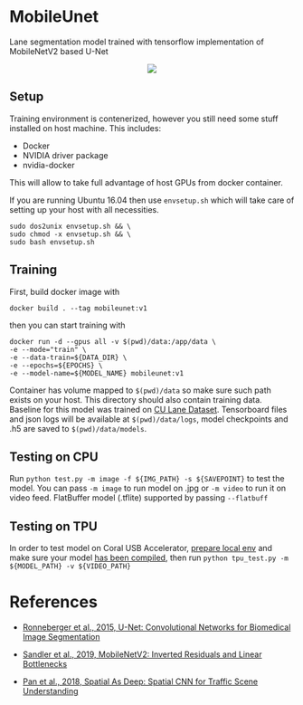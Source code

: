 # MobileUnet

Lane segmentation model trained with tensorflow implementation of MobileNetV2 based U-Net

<p align="center">
<image src="https://github.com/xadrianzetx/fast-scnn-tensorflow/blob/master/gifs/nightride.gif"></image>
</p>

## Setup

Training environment is contenerized, however you still need some stuff installed on host machine. This includes:

* Docker
* NVIDIA driver package
* nvidia-docker

This will allow to take full advantage of host GPUs from docker container.

If you are running Ubuntu 16.04 then use ```envsetup.sh``` which will take care of setting up your host with all necessities.

```
sudo dos2unix envsetup.sh && \ 
sudo chmod -x envsetup.sh && \
sudo bash envsetup.sh
```

## Training

First, build docker image with

```
docker build . --tag mobileunet:v1
```

then you can start training with

```
docker run -d --gpus all -v $(pwd)/data:/app/data \
-e --mode="train" \
-e --data-train=${DATA_DIR} \
-e --epochs=${EPOCHS} \
-e --model-name=${MODEL_NAME} mobileunet:v1
```
Container has volume mapped to ```$(pwd)/data``` so make sure such path exists on your host. This directory should also contain training data. Baseline for this model was trained on [CU Lane Dataset](https://xingangpan.github.io/projects/CULane.html). Tensorboard files and json logs will be available at ```$(pwd)/data/logs```, model checkpoints and .h5 are saved to ```$(pwd)/data/models```.

## Testing on CPU

Run ```python test.py -m image -f ${IMG_PATH} -s ${SAVEPOINT}``` to test the model. You can pass ```-m image``` to run model on .jpg or ```-m video``` to run it on video feed. FlatBuffer model (.tflite) supported by passing ```--flatbuff```

## Testing on TPU

In order to test model on Coral USB Accelerator, [prepare local env](https://coral.ai/docs/accelerator/get-started) and make sure your model [has been compiled](https://colab.research.google.com/drive/1RnnffvT6wWuOB8UJYZ5TTS7rgyev8gDM), then run `python tpu_test.py -m ${MODEL_PATH} -v ${VIDEO_PATH}`

# References
* [Ronneberger et al., 2015, U-Net: Convolutional Networks for Biomedical Image Segmentation](https://arxiv.org/pdf/1505.04597.pdf)

* [Sandler et al., 2019, MobileNetV2: Inverted Residuals and Linear Bottlenecks](https://arxiv.org/pdf/1801.04381.pdf)

* [Pan et al., 2018, Spatial As Deep: Spatial CNN for Traffic Scene Understanding](https://xingangpan.github.io/projects/CULane.html)